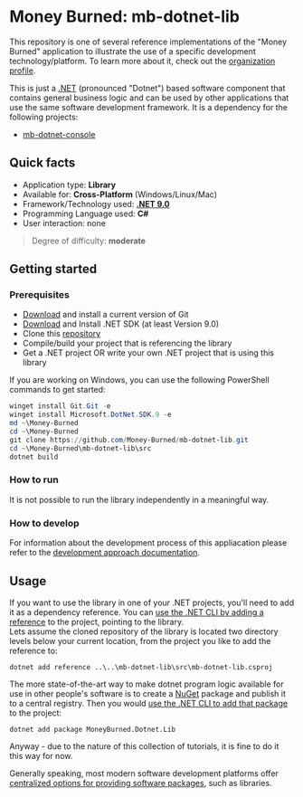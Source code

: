 # Money Burned: mb-dotnet-lib

This repository is one of several reference implementations of the "Money Burned" application to illustrate the use of a specific development technology/platform. To learn more about it, check out the [organization profile](https://github.com/Money-Burned).  

This is just a [.NET](https://dotnet.microsoft.com/en-us/learn/dotnet/what-is-dotnet) (pronounced "Dotnet") based software component that contains general business logic and can be used by other applications that use the same software development framework. It is a dependency for the following projects:  

- [mb-dotnet-console](https://github.com/Money-Burned/mb-dotnet-console)

## Quick facts

- Application type: **Library**
- Available for: **Cross-Platform** (Windows/Linux/Mac)
- Framework/Technology used: **[.NET 9.0](https://dotnet.microsoft.com/en-us/download/dotnet/9.0)**
- Programming Language used: **C#**
- User interaction: none

> Degree of difficulty: **moderate**

## Getting started

### Prerequisites

- [Download](https://git-scm.com/downloads) and install a current version of Git
- [Download](https://dotnet.microsoft.com/en-us/download) and Install .NET SDK (at least Version 9.0)
- Clone this [repository](https://github.com/Money-Burned/mb-dotnet-lib)
- Compile/build your project that is referencing the library
- Get a .NET project OR write your own .NET project that is using this library

If you are working on Windows, you can use the following PowerShell commands to get started:  

```powershell
winget install Git.Git -e
winget install Microsoft.DotNet.SDK.9 -e
md ~\Money-Burned
cd ~\Money-Burned
git clone https://github.com/Money-Burned/mb-dotnet-lib.git
cd ~\Money-Burned\mb-dotnet-lib\src
dotnet build
```

### How to run

It is not possible to run the library independently in a meaningful way.

### How to develop

For information about the development process of this appliacation please refer to the [development approach documentation](./doc/dev-approach.md).  

## Usage

If you want to use the library in one of your .NET projects, you'll need to add it as a dependency reference. You can [use the .NET CLI by adding a reference](https://learn.microsoft.com/en-us/dotnet/core/tools/dotnet-add-reference) to the project, pointing to the library.  
Lets assume the cloned repository of the library is located two directory levels below your current location, from the project you like to add the reference to:  

```dotnetcli
dotnet add reference ..\..\mb-dotnet-lib\src\mb-dotnet-lib.csproj
```

The more state-of-the-art way to make dotnet program logic available for use in other people's software is to create a [NuGet](https://learn.microsoft.com/en-us/nuget/what-is-nuget) package and publish it to a central registry. Then you would [use the .NET CLI to add that package](https://learn.microsoft.com/en-us/dotnet/core/tools/dotnet-add-package) to the project:  

```dotnetcli
dotnet add package MoneyBurned.Dotnet.Lib
```

Anyway - due to the nature of this collection of tutorials, it is fine to do it this way for now.  

Generally speaking, most modern software development platforms offer [centralized options for providing software packages](https://en.wikipedia.org/wiki/Category:Free_package_management_systems), such as libraries.  
